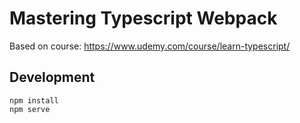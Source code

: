 # Mastering Typescript Webpack

Based on course: https://www.udemy.com/course/learn-typescript/

## Development

```
npm install
npm serve
```
